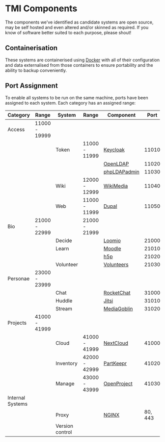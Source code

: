 # TMI Components

The components we've identified as candidate systems are open source, may be
self hosted and even altered and/or skinned as required. If you know of software
better suited to each purpose, please shout!

## Containerisation

These systems are containerised using [Docker](https://docker.io) with all of
their configuration and data externalised from those containers to ensure
portability and the ability to backup conveniently.

## Port Assignment

To enable all systems to be run on the same machine, ports have been assigned to
each system. Each category has an assigned range:


| Category  | Range         | System          | Range         | Component                                                                     | Port  |
| --        | --            | --              | --            | --                                                                            | --    |
| Access    | 11000 - 19999
|           |               | Token           | 11000 - 11999 | [Keycloak](https://www.keycloak.org)                                          | 11010 |
|           |               |                 |               | [OpenLDAP](https://www.openldap.org)                                          | 11020 |
|           |               |                 |               | [phpLDAPadmin](http://phpldapadmin.sourceforge.net/wiki/index.php/Main_Page)  | 11030 |
|           |               | Wiki            | 12000 - 12999 | [WikiMedia](https://www.wikimedia.org/)                                       | 11040 |
|           |               | Web             | 11000 - 11999 | [Dupal](https://drupal.org)                                                   | 11050 |
| Bio       | 21000 - 22999 |                 | 21000 - 21999
|           |               | Decide          |               | [Loomio](https://www.loomio.org)                                              | 21000 |
|           |               | Learn           |               | [Moodle](https://moodle.org)                                                  | 21010 |
|           |               |                 |               | [h5p](https://h5p.org)                                                        | 21020 |
|           |               | Volunteer       |               | [Volunteers](https://github.com/playasoft/volunteers)                         | 21030 |
| Personae  | 23000 - 23999 |
|           |               | Chat            |               | [RocketChat](https://rocket.chat)                                             | 31000 |
|           |               | Huddle          |               | [Jitsi](https://www.jitsi.org)                                                | 31010 |
|           |               | Stream          |               | [MediaGoblin](http://mediagoblin.org)                                         | 31020 |
| Projects  | 41000 - 41999 |
|           |               | Cloud           | 41000 - 41999 | [NextCloud](https://nextcloud.org)                                            | 41000 |
|           |               | Inventory       | 42000 - 42999 | [PartKeepr](https://partkeepr.org)                                            | 41020 |
|           |               | Manage          | 43000 - 43999 | [OpenProject](https://www.openproject.org)                                    | 41030 |
| Internal Systems
|           |               | Proxy           |               | [NGINX](https://www.https://www.nginx.com/)                                   |80, 443|
|           |               | Version control |
